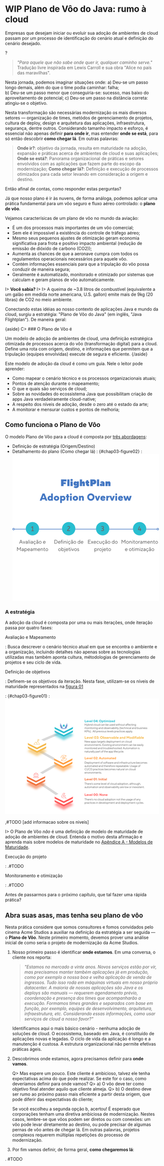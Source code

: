 # WIP Plano de Vôo do Java: rumo à cloud  

Empresas que desejam iniciar ou evoluir sua adoção de ambientes de cloud passam por um processo de identificação do cenário atual e definição do cenário desejado. 

<!-- Senti falta de uma introducao mais detalhada e motivada, afinal, qual a motivacao da jornada. Pq eu, leitor, deveria fazer? -->?

> *"Para aquele que não sabe onde quer ir, qualquer caminho serve."*
> Tradução livre inspirada em Lewis Carroll e sua obra "Alice no país das maravilhas".

Nesta jornada, podemos imaginar situações onde:
a) Deu-se um passo longo demais, além do que o time podia caminhar: falha;  
b) Deu-se um passo menor que conseguiria-se: sucesso, mas baixo do aproveitamento de potencial;
c) Deu-se um passo na distância correta: atingiu-se o objetivo.

Nesta transformação são necessárias modernização os mais diversos setores — organização de times, metódos de gerenciamento de projetos, cultura de deploy, design e arquitetura das aplicações, infraestrutura, segurança, dentre outros. Considerando tamanho impacto e esforço, é essencial não apenas definir **para onde ir**, mas entender **onde se está**, para só então descobrir **como chegar lá**. Em outras palavras:

> **Onde ir?**: objetivo da jornada, resulta em maturidade na adoção, expansão e práticas acerca de ambientes de cloud e suas aplicações;
> **Onde se está?**: Panorama organizacional de práticas e setores envolvidos com as aplicações que fazem parte do escopo da modernização;
> **Como chegar lá?**: Definição e execução de processos otimizados para cada setor levando em consideração a origem e destino.  

Então afinal de contas, como responder estas perguntas? 

Já que nosso plano é ir às nuvens, de forma análoga, podemos aplicar uma prática fundamental para um vôo seguro e fluxo aéreo controlado: o **plano de vôo**. 

Vejamos caracterísicas de um plano de vôo no mundo da aviação:
- É um dos processos mais importantes de um vôo comercial;
- Sem ele é impossível a existência do controle de tráfego aéreo;
- Mesmo seus pequenos ajustes de otimização geram economia significativa para frota e positivo impacto ambiental (redução de emissão de dióxido de carbono (CO2));
- Aumenta as chances de que a aeronave cumpra com todos os regulamentos operacionais necessários para aquele vôo.
- Contém informações essenciais para que a tripulação do vôo possa conduzir de maneira segura;
- Geralmente é automatizado, monitorado e otimizado por sistemas que calculam e geram planos de vôo automaticamente.

I> **Você sabia?**
I>
I> A queima de ~3.8 litros de combustível (equivalente a um galão em medida norte americana, U.S. gallon) emite mais de 9kg (20 libras) de CO2 no meio ambiente.

Conectando estas idéias ao nosso contexto de aplicações Java e mundo da cloud, surgiu a estratégia: "Plano de Vôo do Java" (em inglês, "Java Flightplan"). De maneira geral:

{aside}
  C> ### O Plano de Vôo é

Um modelo de adoção de ambientes de cloud, uma definição estratégica otimizada de processos acerca do vôo (transformação digital) para a cloud. Define uma rota com origem, destino, e informações que permitem que a tripulação (equipes envolvidas) execute de segura e eficiente.
{/aside}

Este modelo de adoção da cloud é como um guia. Nele o leitor pode aprender:
* Como mapear o cenário técnico e os processos organizacionais atuais;
* Pontos de atenção durante o mapeamento;
* O que e quais são serviços de cloud; 
* Sobre as novidades do ecossistema Java que possibilitam criação de apps Java verdadeiramente cloud-native;
* A respeito dos níveis de adoção, desde o zero até o estado da arte;
* A monitorar e mensurar custos e pontos de melhoria;  

## Como funciona o Plano de Vôo

O modelo Plano de Vôo para a cloud é composta por [três abordagens](#chap03-figure02): 
- Definição de estratégia (Origem/Destino)
- Detalhamento do plano (Como chegar lá)
  : {#chap03-figure02}
  : ![Plano de Vôo: os níveis de maturidade](images/chapter_03_02.png)

### A estratégia

A adoção da cloud é composta por uma ou mais iterações, onde iteração passa por quatro fases:

Avaliação e Mapeamento 

 : Busca descrever o cenário técnico atual em que se encontra o ambiente e a organização, incluindo detalhes não apenas sobre as tecnologias utilizadas mas também aponta cultura, métodologias de gerenciamento de projetos e seu ciclo de vida. 

Definição de objetivos

 : Definem-se os objetivos da iteração. Nesta fase, utilizam-se os níveis de maturidade representados na [figura 01](#chap03-figure01)

 : {#chap03-figure01}
 : ![Plano de Vôo: os níveis de maturidade](images/chapter_03_01.png)

 ,#TODO [add informacao sobre os niveis]

I> O Plano de Vôo *não* é uma definição de modelo de maturidade de adoção de ambientes de cloud. Entenda o motivo desta afirmação e aprenda mais sobre modelos de maturidade no [Apêndice A - Modelos de Maturidade](#apendice-a).

Execução do projeto

 : .#TODO

Monitoramento e otimização

 : .#TODO

Antes de passarmos para o próximo capítulo, que tal fazer uma rápida prática?

## Abra suas asas, mas tenha seu plano de vôo

Nesta prática considere que somos consultores e fomos convidados pelo cinema Acme Studios a auxiliar na definição da estratégia a ser seguida — o **Plano de Vôo**. Neste primeiro momento, devemos prover uma análise inicial de como seria o projeto de modernização da Acme Studios.

1. Nosso primeiro passo é identificar **onde estamos**. Em uma conversa, o cliente nos reporta:

    > *"Estamos no mercado a vinte anos. Novos serviços estão por vir, mas precisamos manter também aplicações já em produção, como por exemplo a nossa boa e velha aplicação de venda de ingressos. Tudo isso roda em máquinas virtuais em nosso próprio datacenter. 
   > A maioria de nossas aplicações são Java e os deploys são manuais — requerem agendamento prévio, coordenação e presença dos times que acompanharão a execução. Formamos times grandes e separados com base em função, por exemplo, equipes de desenvolvimento, arquitetura, infraestrutura, etc. 
   > Considerando essas informações, como usar serviços de cloud a nosso favor?"*

   Identificamos aqui o mais básico cenário - nenhuma adoção de soluções de cloud. O ecossistema, baseado em Java, é constituído de aplicações novas e legadas. O ciclo de vida da aplicação é longo e a manutenção é custosa. A estrutura organizacional não permite efetivas práticas ágeis.   

2. Descobrimos onde estamos, agora precisamos definir para **onde vamos**. 

    Q> Mas espere um pouco. Este cliente é ambicioso, talvez ele tenha expectativas acima do que pode realizar. Se este for o caso, como deveríamos definir para onde vamos?
    Q> a) O vôo deve ter como objetivo final atender aquilo que cliente almeja.
    Q> b) O destino deve ser rumo ao próximo passo mais eficiente a partir desta origem, que pode diferir das expectativas do cliente;

    Se você escolheu a segunda opção b, acertou! É esperado que corporações tenham uma diretiva ambiciosa de modernização. Nestes casos, lembre-se que vôos podem ser diretos ou com conexões: um vôo pode levar diretamente ao destino, ou pode precisar de algumas pernas de vôo antes de chegar lá. Em outras palavras, projetos complexos requerem múltiplas repetições do processo de modernização.

    

    <!-- gostei da relaçao, um bom complemento seria: quanto mais distante o seu cliente esteja do alvo, é natural que precise de fazer paradas. Pense nessas paradas como um momento de avaliçao para verificar se está certo para continuar a jornada ou quebrar uma complexidade em pequenos passos -->  

3. Por fim vamos definir, de forma geral, **como chegaremos lá**:

 . #TODO
